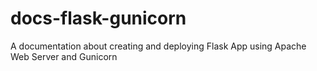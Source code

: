 # docs-flask-gunicorn
A documentation about creating and deploying Flask App using Apache Web Server and Gunicorn
